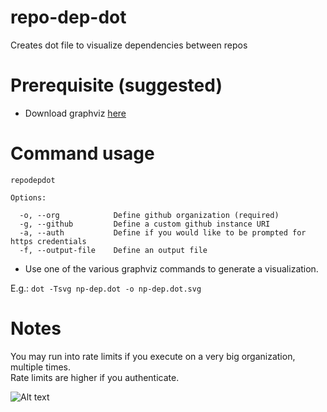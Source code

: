 # repo-dep-dot
Creates dot file to visualize dependencies between repos

# Prerequisite (suggested)
- Download graphviz [here](http://www.graphviz.org/Download..php)

# Command usage
```
repodepdot

Options:

  -o, --org            Define github organization (required)
  -g, --github         Define a custom github instance URI
  -a, --auth           Define if you would like to be prompted for https credentials
  -f, --output-file    Define an output file
 ```

- Use one of the various graphviz commands to generate a visualization.  

E.g.: `dot -Tsvg np-dep.dot -o np-dep.dot.svg`

# Notes
You may run into rate limits if you execute on a very big organization, multiple times.  
Rate limits are higher if you authenticate.

![Alt text](https://cdn.rawgit.com/benleen/repo-dep-dot/master/circo_hapijs.svg "HapiJs")
